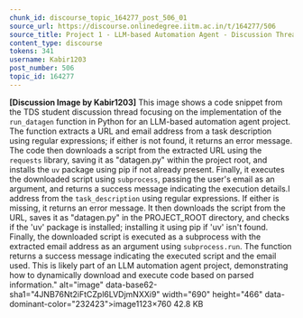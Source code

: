 ```yaml
---
chunk_id: discourse_topic_164277_post_506_01
source_url: https://discourse.onlinedegree.iitm.ac.in/t/164277/506
source_title: Project 1 - LLM-based Automation Agent - Discussion Thread [TDS Jan 2025]
content_type: discourse
tokens: 341
username: Kabir1203
post_number: 506
topic_id: 164277
---
```


**[Discussion Image by Kabir1203]** This image shows a code snippet from the TDS student discussion thread focusing on the implementation of the `run_datagen` function in Python for an LLM-based automation agent project. The function extracts a URL and email address from a task description using regular expressions; if either is not found, it returns an error message. The code then downloads a script from the extracted URL using the `requests` library, saving it as "datagen.py" within the project root, and installs the `uv` package using pip if not already present. Finally, it executes the downloaded script using `subprocess`, passing the user's email as an argument, and returns a success message indicating the execution details.l address from the `task_description` using regular expressions. If either is missing, it returns an error message. It then downloads the script from the URL, saves it as "datagen.py" in the PROJECT_ROOT directory, and checks if the 'uv' package is installed; installing it using pip if 'uv' isn't found. Finally, the downloaded script is executed as a subprocess with the extracted email address as an argument using `subprocess.run`. The function returns a success message indicating the executed script and the email used. This is likely part of an LLM automation agent project, demonstrating how to dynamically download and execute code based on parsed information." alt="image" data-base62-sha1="4JNB76Nt2iFtCZpl6LVDjmNXXi9" width="690" height="466" data-dominant-color="232423">image1123×760 42.8 KB
